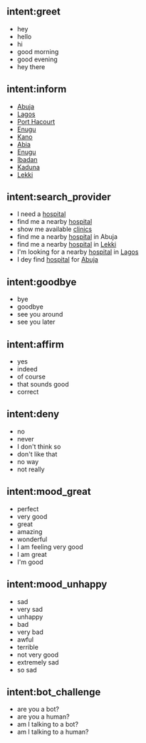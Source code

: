 ## intent:greet
- hey
- hello
- hi
- good morning
- good evening
- hey there

## intent:inform
 - [Abuja](location)
 - [Lagos](location)
 - [Port Hacourt](location)
 - [Enugu](location)
 - [Kano](location)
 - [Abia](location)
 - [Enugu](location)
 - [Ibadan](location)
 - [Kaduna](location)
 - [Lekki](location)

## intent:search_provider
 - I need a [hospital](facility_type)
 - find me a nearby [hospital](facility_type)
 - show me available [clinics](facility_type)
 - find me a nearby [hospital](facility_type) in Abuja
 - find me a nearby [hospital](facility_type) in [Lekki](location)
 - I'm looking for a nearby [hospital](facility_type) in [Lagos](location)
 - I dey find [hospital](facility_type) for [Abuja](location)

## intent:goodbye
- bye
- goodbye
- see you around
- see you later

## intent:affirm
- yes
- indeed
- of course
- that sounds good
- correct

## intent:deny
- no
- never
- I don't think so
- don't like that
- no way
- not really

## intent:mood_great
- perfect
- very good
- great
- amazing
- wonderful
- I am feeling very good
- I am great
- I'm good

## intent:mood_unhappy
- sad
- very sad
- unhappy
- bad
- very bad
- awful
- terrible
- not very good
- extremely sad
- so sad

## intent:bot_challenge
- are you a bot?
- are you a human?
- am I talking to a bot?
- am I talking to a human?
